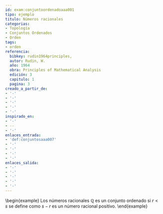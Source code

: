 ```yaml
---
id: exam:conjuntoordenadoaaa001
tipo: ejemplo
titulo: Números racionales
categorias:
- Topología
- Conjuntos Ordenados
- Orden
tags:
- orden
referencia:
  bibkey: rudin1964principles,
  autor: Rudin, W.
  año: 1964
  obra: Principles of Mathematical Analysis
  edición: 3
  capitulo: 1
  pagina: 3
creado_a_partir_de:
- '-'
- '-'
- '-'
- '-'
- '-'
inspirado_en:
- '-'
- --
- '-'
enlaces_entrada:
- 'def:conjuntosaaa007'
- '-'
- '-'
- '-'
- '-'
enlaces_salida:
- '-'
- '-'
- '-'
- '-'
- '-'
---
```


\begin{example}
Los números racionales $\mathbb{Q}$ es un conjunto ordenado si $r < s$ se define como $s - r$ es un número racional positivo.
\end{example}